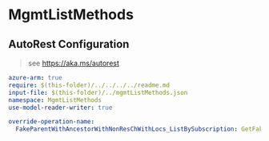 # MgmtListMethods

## AutoRest Configuration

> see https://aka.ms/autorest

``` yaml
azure-arm: true
require: $(this-folder)/../../../../readme.md
input-file: $(this-folder)/../mgmtListMethods.json
namespace: MgmtListMethods
use-model-reader-writer: true

override-operation-name:
  FakeParentWithAncestorWithNonResChWithLocs_ListBySubscription: GetFakeParentWithAncestorWithNonResourceChWithLoc
```
